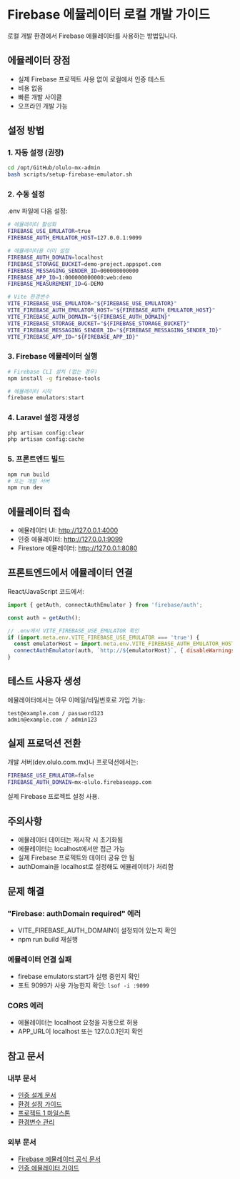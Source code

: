 # Firebase 에뮬레이터 로컬 개발 가이드

로컬 개발 환경에서 Firebase 에뮬레이터를 사용하는 방법입니다.

## 에뮬레이터 장점

- 실제 Firebase 프로젝트 사용 없이 로컬에서 인증 테스트
- 비용 없음
- 빠른 개발 사이클
- 오프라인 개발 가능

## 설정 방법

### 1. 자동 설정 (권장)

```bash
cd /opt/GitHub/olulo-mx-admin
bash scripts/setup-firebase-emulator.sh
```

### 2. 수동 설정

.env 파일에 다음 설정:

```bash
# 에뮬레이터 활성화
FIREBASE_USE_EMULATOR=true
FIREBASE_AUTH_EMULATOR_HOST=127.0.0.1:9099

# 에뮬레이터용 더미 설정
FIREBASE_AUTH_DOMAIN=localhost
FIREBASE_STORAGE_BUCKET=demo-project.appspot.com
FIREBASE_MESSAGING_SENDER_ID=000000000000
FIREBASE_APP_ID=1:000000000000:web:demo
FIREBASE_MEASUREMENT_ID=G-DEMO

# Vite 환경변수
VITE_FIREBASE_USE_EMULATOR="${FIREBASE_USE_EMULATOR}"
VITE_FIREBASE_AUTH_EMULATOR_HOST="${FIREBASE_AUTH_EMULATOR_HOST}"
VITE_FIREBASE_AUTH_DOMAIN="${FIREBASE_AUTH_DOMAIN}"
VITE_FIREBASE_STORAGE_BUCKET="${FIREBASE_STORAGE_BUCKET}"
VITE_FIREBASE_MESSAGING_SENDER_ID="${FIREBASE_MESSAGING_SENDER_ID}"
VITE_FIREBASE_APP_ID="${FIREBASE_APP_ID}"
```

### 3. Firebase 에뮬레이터 실행

```bash
# Firebase CLI 설치 (없는 경우)
npm install -g firebase-tools

# 에뮬레이터 시작
firebase emulators:start
```

### 4. Laravel 설정 재생성

```bash
php artisan config:clear
php artisan config:cache
```

### 5. 프론트엔드 빌드

```bash
npm run build
# 또는 개발 서버
npm run dev
```

## 에뮬레이터 접속

- 에뮬레이터 UI: http://127.0.0.1:4000
- 인증 에뮬레이터: http://127.0.0.1:9099
- Firestore 에뮬레이터: http://127.0.0.1:8080

## 프론트엔드에서 에뮬레이터 연결

React/JavaScript 코드에서:

```javascript
import { getAuth, connectAuthEmulator } from 'firebase/auth';

const auth = getAuth();

// .env에서 VITE_FIREBASE_USE_EMULATOR 확인
if (import.meta.env.VITE_FIREBASE_USE_EMULATOR === 'true') {
  const emulatorHost = import.meta.env.VITE_FIREBASE_AUTH_EMULATOR_HOST || '127.0.0.1:9099';
  connectAuthEmulator(auth, `http://${emulatorHost}`, { disableWarnings: true });
}
```

## 테스트 사용자 생성

에뮬레이터에서는 아무 이메일/비밀번호로 가입 가능:

```
test@example.com / password123
admin@example.com / admin123
```

## 실제 프로덕션 전환

개발 서버(dev.olulo.com.mx)나 프로덕션에서는:

```bash
FIREBASE_USE_EMULATOR=false
FIREBASE_AUTH_DOMAIN=mx-olulo.firebaseapp.com
```

실제 Firebase 프로젝트 설정 사용.

## 주의사항

- 에뮬레이터 데이터는 재시작 시 초기화됨
- 에뮬레이터는 localhost에서만 접근 가능
- 실제 Firebase 프로젝트와 데이터 공유 안 됨
- authDomain을 localhost로 설정해도 에뮬레이터가 처리함

## 문제 해결

### "Firebase: authDomain required" 에러
- VITE_FIREBASE_AUTH_DOMAIN이 설정되어 있는지 확인
- npm run build 재실행

### 에뮬레이터 연결 실패
- firebase emulators:start가 실행 중인지 확인
- 포트 9099가 사용 가능한지 확인: `lsof -i :9099`

### CORS 에러
- 에뮬레이터는 localhost 요청을 자동으로 허용
- APP_URL이 localhost 또는 127.0.0.1인지 확인

## 참고 문서

### 내부 문서
- [인증 설계 문서](../auth.md)
- [환경 설정 가이드](../devops/environments.md)
- [프로젝트 1 마일스톤](../milestones/project-1.md)
- [환경변수 관리](../todo/environment-variables.md)

### 외부 문서
- [Firebase 에뮬레이터 공식 문서](https://firebase.google.com/docs/emulator-suite)
- [인증 에뮬레이터 가이드](https://firebase.google.com/docs/emulator-suite/connect_auth)
